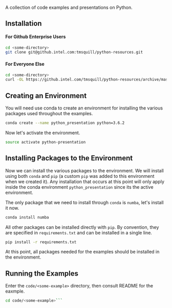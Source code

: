 A collection of code examples and presentations on Python.

## Installation

#### For Github Enterprise Users

```bash
cd <some-directory>
git clone git@github.intel.com:tmsquill/python-resources.git
```

#### For Everyone Else

```bash
cd <some-directory>
curl -OL https://github.intel.com/tmsquill/python-resources/archive/master.zip && unzip master.zip && rm master.zip
```

## Creating an Environment

You will need use conda to create an environment for installing the various packages used throughout the examples.

```bash
conda create --name python_presentation python=3.6.2
```

Now let's activate the environment.

```bash
source activate python-presentation
```

## Installing Packages to the Environment

Now we can install the various packages to the environment. We will install using both ```conda``` and ```pip``` (a custom ```pip``` was added to this environment when we created it). Any installation that occurs at this point will only apply inside the conda environment ```python_presentation``` since its the active environment.

The only package that we need to install through ```conda``` is ```numba```, let's install it now.

```bash
conda install numba
```

All other packages can be installed directly with ```pip```. By convention, they are specified in ```requirements.txt``` and can be installed in a single line.

```bash
pip install -r requirements.txt
```

At this point, all packages needed for the examples should be installed in the environment.

## Running the Examples

Enter the ```code/<some-example>``` directory, then consult README for the eaxmple.

```bash
cd code/<some-example>```
```
